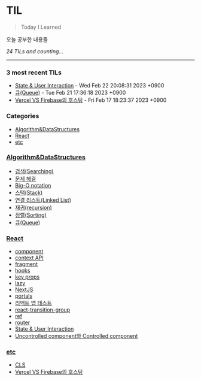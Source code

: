 # TIL
> Today I Learned

오늘 공부한 내용들


_24 TILs and counting..._

---

### 3 most recent TILs

- [State & User Interaction](React/state&user-interaction.md) - Wed Feb 22 20:08:31 2023 +0900
- [큐(Queue)](Algorithm&DataStructures/큐(Queue).md) - Tue Feb 21 17:36:18 2023 +0900
- [Vercel VS Firebase의 호스팅](etc/Vercl-VS-Firebase-Hosting.md) - Fri Feb 17 18:23:37 2023 +0900

### Categories

- [Algorithm&DataStructures](#Algorithm&DataStructures)
- [React](#React)
- [etc](#etc)

### [Algorithm&DataStructures](#Algorithm&DataStructures)
- [검색(Searching)](Algorithm&DataStructures/검색(Searching).md)
- [문제 해결](Algorithm&DataStructures/문제해결.md)
- [Big-O notation](Algorithm&DataStructures/빅오표기법(Big-O_notation).md)
- [스택(Stack)](Algorithm&DataStructures/스택(Stack).md)
- [연결 리스트(Linked List)](Algorithm&DataStructures/연결리스트(LinkedList).md)
- [재귀(recursion)](Algorithm&DataStructures/재귀(Recursion).md)
- [정렬(Sorting)](Algorithm&DataStructures/정렬(Sorting).md)
- [큐(Queue)](Algorithm&DataStructures/큐(Queue).md)

### [React](#React)
- [component](React/component.md)
- [context API](React/context.md)
- [fragment](React/fragment.md)
- [hooks](React/hooks.md)
- [key props](React/key.md)
- [lazy](React/lazy.md)
- [NextJS](React/nextjs.md)
- [portals](React/portals.md)
- [리액트 앱 테스트](React/react-app-test.md)
- [react-transition-group](React/react-transition-group.md)
- [ref](React/ref.md)
- [router](React/router.md)
- [State & User Interaction](React/state&user-interaction.md)
- [Uncontrolled component와 Controlled component](React/uncontrolled-component&controlled-omponent.md)

### [etc](#etc)
- [CLS](etc/CLS.md)
- [Vercel VS Firebase의 호스팅](etc/Vercl-VS-Firebase-Hosting.md)


